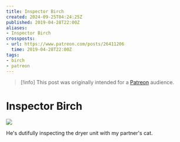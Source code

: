 ```yaml
---
title: Inspector Birch
created: 2024-09-25T04:24:25Z
published: 2019-04-28T22:00Z
aliases:
- Inspector Birch
crossposts:
- url: https://www.patreon.com/posts/26411206
  time: 2019-04-28T22:00Z
tags:
- birch
- patreon
---
```


> [!info]
> This post was originally intended for a [Patreon](../tags/patreon.md) audience.

# Inspector Birch

![](201904282200-birch.png)

He's dutifully inspecting the dryer unit with my partner's cat.
